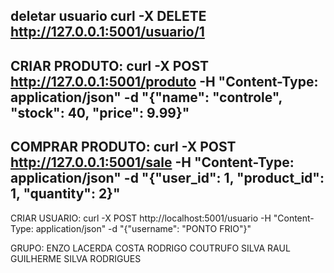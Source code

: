 deletar usuario
curl -X DELETE http://127.0.0.1:5001/usuario/1
----------------------------------------------
CRIAR PRODUTO: 
curl -X POST http://127.0.0.1:5001/produto -H "Content-Type: application/json" -d "{\"name\": \"controle\", \"stock\": 40, \"price\": 9.99}"
----------------------------------------------
COMPRAR PRODUTO: 
curl -X POST http://127.0.0.1:5001/sale -H "Content-Type: application/json" -d "{\"user_id\": 1, \"product_id\": 1, \"quantity\": 2}"
---------------------------------------------
CRIAR USUARIO:
curl -X POST http://localhost:5001/usuario -H "Content-Type: application/json" -d "{\"username\": \"PONTO FRIO\"}"

GRUPO:
ENZO LACERDA COSTA
RODRIGO COUTRUFO SILVA
RAUL GUILHERME SILVA RODRIGUES

